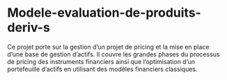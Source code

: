 # Modele-evaluation-de-produits-deriv-s
Ce projet porte sur la gestion d’un projet de pricing et la mise en place d’une base de gestion d’actifs. Il couvre les grandes phases du processus de pricing des instruments financiers ainsi que l’optimisation d’un portefeuille d’actifs en utilisant des modèles financiers classiques.
